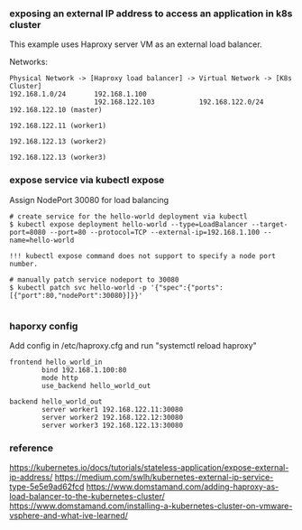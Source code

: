 ### exposing an external IP address to access an application in k8s cluster

This example uses Haproxy server VM as an external load balancer.

Networks:
```
Physical Network -> [Haproxy load balancer] -> Virtual Network -> [K8s Cluster]
192.168.1.0/24       192.168.1.100
                     192.168.122.103           192.168.122.0/24    192.168.122.10 (master)
                                                                   192.168.122.11 (worker1)
                                                                   192.168.122.13 (worker2)
                                                                   192.168.122.13 (worker3)
```

### expose service via kubectl expose
Assign NodePort 30080 for load balancing
```
# create service for the hello-world deployment via kubectl
$ kubectl expose deployment hello-world --type=LoadBalancer --target-port=8080 --port=80 --protocol=TCP --external-ip=192.168.1.100 --name=hello-world

!!! kubectl expose command does not support to specify a node port number.

# manually patch service nodeport to 30080
$ kubectl patch svc hello-world -p '{"spec":{"ports":[{"port":80,"nodePort":30080}]}}'


```

### haporxy config
Add config in /etc/haproxy.cfg and run "systemctl reload haproxy"
```
frontend hello_world_in
        bind 192.168.1.100:80
        mode http
        use_backend hello_world_out

backend hello_world_out
        server worker1 192.168.122.11:30080
        server worker2 192.168.122.12:30080
        server worker3 192.168.122.13:30080
```


### reference
https://kubernetes.io/docs/tutorials/stateless-application/expose-external-ip-address/
https://medium.com/swlh/kubernetes-external-ip-service-type-5e5e9ad62fcd
https://www.domstamand.com/adding-haproxy-as-load-balancer-to-the-kubernetes-cluster/
https://www.domstamand.com/installing-a-kubernetes-cluster-on-vmware-vsphere-and-what-ive-learned/
